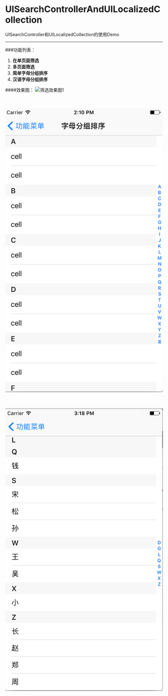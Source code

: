 # UISearchControllerAndUILocalizedCollection
UISearchController和UILocalizedCollection的使用Demo

-----
###功能列表：
 1. **在单页面筛选**
 2. **多页面筛选**
 3. **简单字母分组排序**
 4. **汉语字母分组排序**
 
 
 ####效果图：
 ![筛选效果图1](https://github.com/MisterZhouZhou/UISearchControllerAndUILocalizedCollection/imgs/show2.png)
 <br/>
 <br/>
 <br/>

 
  ![排序1](https://github.com/MisterZhouZhou/UISearchControllerAndUILocalizedCollection/blob/master/imgs/show0.png)
 <br/>
 <br/>
 <br/>


 ![排序2](https://github.com/MisterZhouZhou/UISearchControllerAndUILocalizedCollection/blob/master/imgs/show1.png)
